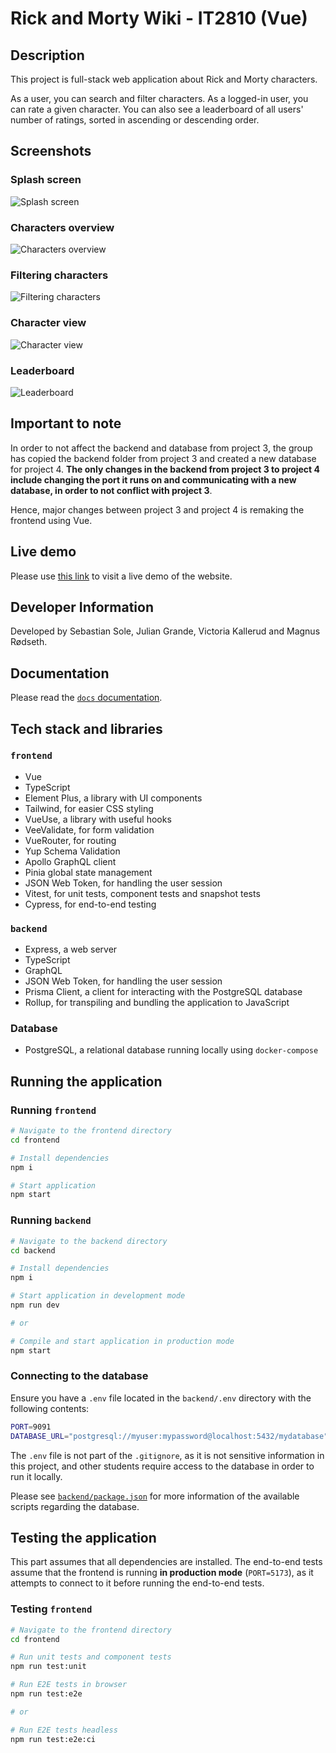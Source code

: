 # Rick and Morty Wiki - IT2810 (Vue)

## Description

This project is full-stack web application about Rick and Morty characters.

As a user, you can search and filter characters. As a logged-in user,
you can rate a given character. You can also see a leaderboard of all
users' number of ratings, sorted in ascending or descending order.

## Screenshots


### Splash screen
![Splash screen](docs/images/splash.png)

### Characters overview
![Characters overview](docs/images/characters.png)

### Filtering characters
![Filtering characters](docs/images/filtering.png)

### Character view
![Character view](docs/images/character_view.png)

### Leaderboard
![Leaderboard](docs/images/leaderboard.png)

## Important to note

In order to not affect the backend and database from project 3, the group has copied the backend folder from project 3 and created a new database for project 4. **The only changes in the backend from project 3 to project 4 include changing the port it runs on and communicating with a new database, in order to not conflict with project 3**.

Hence, major changes between project 3 and project 4 is remaking the frontend using Vue.

## Live demo

Please use [this link](http://it2810-11.idi.ntnu.no/project4) to visit a live demo of the website.

## Developer Information

Developed by Sebastian Sole, Julian Grande, Victoria Kallerud and Magnus Rødseth.

## Documentation

Please read the [`docs` documentation](/docs/README.md).

## Tech stack and libraries

### `frontend`

- Vue
- TypeScript
- Element Plus, a library with UI components
- Tailwind, for easier CSS styling
- VueUse, a library with useful hooks
- VeeValidate, for form validation
- VueRouter, for routing
- Yup Schema Validation
- Apollo GraphQL client
- Pinia global state management
- JSON Web Token, for handling the user session
- Vitest, for unit tests, component tests and snapshot tests
- Cypress, for end-to-end testing

### `backend`

- Express, a web server
- TypeScript
- GraphQL
- JSON Web Token, for handling the user session
- Prisma Client, a client for interacting with the PostgreSQL database
- Rollup, for transpiling and bundling the application to JavaScript

### Database

- PostgreSQL, a relational database running locally using `docker-compose`

## Running the application

### Running `frontend`

```sh
# Navigate to the frontend directory
cd frontend

# Install dependencies
npm i

# Start application
npm start
```

### Running `backend`

```sh
# Navigate to the backend directory
cd backend

# Install dependencies
npm i

# Start application in development mode
npm run dev

# or

# Compile and start application in production mode
npm start
```

### Connecting to the database

Ensure you have a `.env` file located in the `backend/.env` directory with the following contents:

```sh
PORT=9091
DATABASE_URL="postgresql://myuser:mypassword@localhost:5432/mydatabase"
```

The `.env` file is not part of the `.gitignore`, as it is not sensitive information in this project, and other students require access to the database in order to run it locally.

Please see [`backend/package.json`](/backend/package.json) for more information of the available scripts regarding the database.

## Testing the application

This part assumes that all dependencies are installed. The end-to-end tests assume that the frontend is running **in production mode** (`PORT=5173`), as it attempts to connect to it before running the end-to-end tests.

### Testing `frontend`

```sh
# Navigate to the frontend directory
cd frontend

# Run unit tests and component tests
npm run test:unit

# Run E2E tests in browser
npm run test:e2e

# or

# Run E2E tests headless
npm run test:e2e:ci
```
